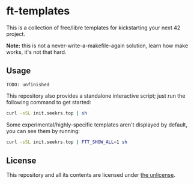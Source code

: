# ft-templates

This is a collection of free/libre templates for kickstarting your next 42 project.

**Note:** this is not a never-write-a-makefile-again solution, learn how make works, it's not that hard.

## Usage

`TODO: unfinished`

<!-- These templates can be used via [ft-cli](https://github.com/seekrs/ft-cli), using the `ft init` command. -->

This repository also provides a standalone interactive script; just run the following command to get started:

```sh
curl -sSL init.seekrs.top | sh
```

Some experimental/highly-specific templates aren't displayed by default, you can see them by running:

```sh
curl -sSL init.seekrs.top | FTT_SHOW_ALL=1 sh
```

## License

This repository and all its contents are licensed under [the unlicense](./LICENSE).
